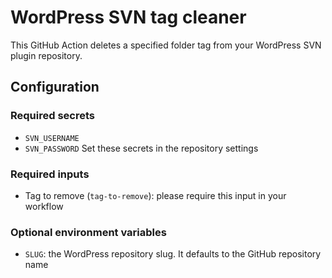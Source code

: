 # WordPress SVN tag cleaner

This GitHub Action deletes a specified folder tag from your WordPress SVN plugin repository.

## Configuration

### Required secrets
- `SVN_USERNAME`
- `SVN_PASSWORD`
Set these secrets in the repository settings

### Required inputs
- Tag to remove (`tag-to-remove`): please require this input in your workflow

### Optional environment variables
- `SLUG`: the WordPress repository slug. It defaults to the GitHub repository name
